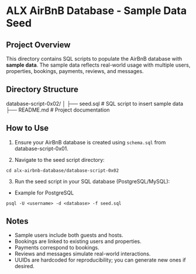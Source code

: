 # ALX AirBnB Database - Sample Data Seed

## Project Overview

This directory contains SQL scripts to populate the AirBnB database with **sample data**. The sample data reflects real-world usage with multiple users, properties, bookings, payments, reviews, and messages.

## Directory Structure

database-script-0x02/
│
├── seed.sql       # SQL script to insert sample data
├── README.md      # Project documentation

## How to Use

1. Ensure your AirBnB database is created using `schema.sql` from database-script-0x01.

2. Navigate to the seed script directory:

```shell
cd alx-airbnb-database/database-script-0x02
```

3. Run the seed script in your SQL database (PostgreSQL/MySQL):

- Example for PostgreSQL

```shell
psql -U <username> -d <database> -f seed.sql
```

## Notes

- Sample users include both guests and hosts.
- Bookings are linked to existing users and properties.
- Payments correspond to bookings.
- Reviews and messages simulate real-world interactions.
- UUIDs are hardcoded for reproducibility; you can generate new ones if desired.
